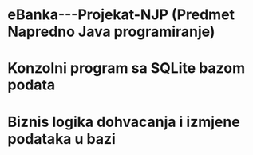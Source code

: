 # eBanka---Projekat-NJP (Predmet Napredno Java programiranje)
# Konzolni program sa SQLite bazom podata
# Biznis logika dohvacanja i izmjene podataka u bazi
